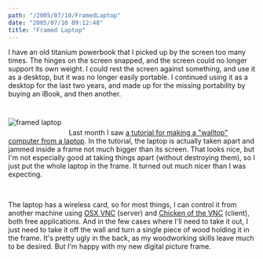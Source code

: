 ```yaml
---
path: "/2005/07/10/FramedLaptop" 
date: "2005/07/10 09:12:48" 
title: "Framed Laptop" 
---
```

<p>I have an old titanium powerbook that I picked up by the screen too many times.  The hinges on the screen snapped, and the screen could no longer support its own weight.  I could rest the screen against something, and use it as a desktop, but it was no longer easily portable. I continued using it as a desktop for the last two years, and made up for the missing portability by buying an iBook, and then another.</p><br><img src="http://typewriting.org/image/article/content/framed_laptop.jpg" alt="framed laptop" style="float: left; margin: 10px 15px 10px 0;"/><br><p>Last month I saw <a href="http://www.grynx.com/index.php/projects/laptop-on-the-wall-walltop/">a tutorial for making a "walltop" computer from a laptop</a>. In the tutorial, the laptop is actually taken apart and jammed inside a frame not much bigger than its screen. That looks nice, but I'm not especially good at taking things apart (without destroying them), so I just put the whole laptop in the frame.  It turned out much nicer than I was expecting.</p><br><p>The laptop has a wireless card, so for most things, I can control it from another machine using <a href="http://www.redstonesoftware.com/vnc.html">OSX VNC</a> (server) and <a href="http://sourceforge.net/projects/cotvnc/">Chicken of the VNC</a> (client), both free applications. And in the few cases where I'll need to take it out, I just need to take it off the wall and turn a single piece of wood holding it in the frame. It's pretty ugly in the back, as my woodworking skills leave much to be desired. But I'm happy with my new digital picture frame.</p><br><div class="clear"></div>